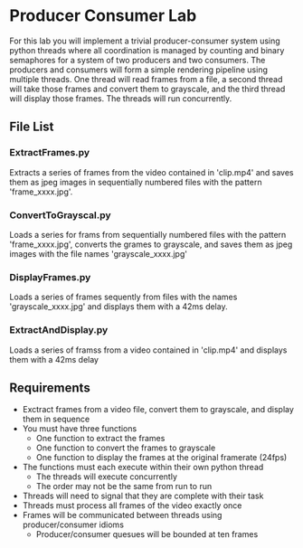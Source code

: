 # Producer Consumer Lab

For this lab you will implement a trivial producer-consumer system using
python threads where all coordination is managed by counting and binary
semaphores for a system of two producers and two consumers. The producers and
consumers will form a simple rendering pipeline using multiple threads. One
thread will read frames from a file, a second thread will take those frames
and convert them to grayscale, and the third thread will display those
frames. The threads will run concurrently.

## File List
### ExtractFrames.py
Extracts a series of frames from the video contained in 'clip.mp4' and saves 
them as jpeg images in sequentially numbered files with the pattern
'frame_xxxx.jpg'.

### ConvertToGrayscal.py
Loads a series for frams from sequentially numbered files with the pattern
'frame_xxxx.jpg', converts the grames to grayscale, and saves them as jpeg
images with the file names 'grayscale_xxxx.jpg'

### DisplayFrames.py
Loads a series of frames sequently from files with the names
'grayscale_xxxx.jpg' and displays them with a 42ms delay.

### ExtractAndDisplay.py
Loads a series of framss from a video contained in 'clip.mp4' and displays 
them with a 42ms delay

## Requirements
* Exctract frames from a video file, convert them to grayscale, and display
them in sequence
* You must have three functions
  * One function to extract the frames
  * One function to convert the frames to grayscale
  * One function to display the frames at the original framerate (24fps)
* The functions must each execute within their own python thread
  * The threads will execute concurrently
  * The order may not be the same from run to run
* Threads will need to signal that they are complete with their task
* Threads must process all frames of the video exactly once
* Frames will be communicated between threads using producer/consumer idioms
  * Producer/consumer quesues will be bounded at ten frames





